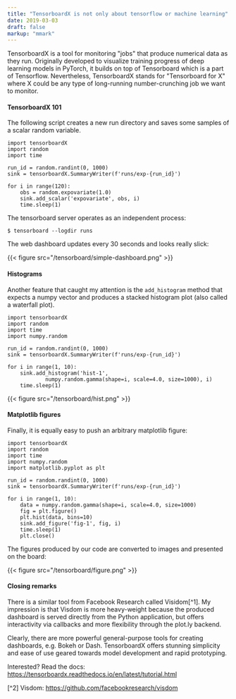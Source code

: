 ```yaml
---
title: "TensorboardX is not only about tensorflow or machine learning"
date: 2019-03-03
draft: false
markup: "mmark"
---
```


TensorboardX is a tool for monitoring "jobs" 
that produce numerical data as they run. Originally developed 
to visualize training progress of deep learning models in PyTorch, it
builds on top of Tensorboard which is a part of Tensorflow. 
Nevertheless, TensorboardX stands for "Tensorboard for X" 
where X could be any type of long-running number-crunching job we 
want to monitor. 

#### TensorboardX 101

The following script creates a new run directory and saves some samples of a scalar 
random variable.

    import tensorboardX
    import random
    import time

    run_id = random.randint(0, 1000)
    sink = tensorboardX.SummaryWriter(f'runs/exp-{run_id}')

    for i in range(120):
        obs = random.expovariate(1.0)
        sink.add_scalar('expovariate', obs, i)
        time.sleep(1)

The tensorboard server operates as an independent process:

    $ tensorboard --logdir runs

The web dashboard updates every 30 seconds and looks really slick:

{{< figure src="/tensorboard/simple-dashboard.png" >}}

#### Histograms

Another feature that caught my attention is the `add_histogram` method
that expects a numpy vector and produces a stacked histogram plot (also called
a waterfall plot).

    import tensorboardX
    import random
    import time
    import numpy.random

    run_id = random.randint(0, 1000)
    sink = tensorboardX.SummaryWriter(f'runs/exp-{run_id}')

    for i in range(1, 10):
        sink.add_histogram('hist-1', 
                numpy.random.gamma(shape=i, scale=4.0, size=1000), i)
        time.sleep(1)

{{< figure src="/tensorboard/hist.png" >}}

#### Matplotlib figures

Finally, it is equally easy to push an arbitrary matplotlib figure:

    import tensorboardX
    import random
    import time
    import numpy.random
    import matplotlib.pyplot as plt

    run_id = random.randint(0, 1000)
    sink = tensorboardX.SummaryWriter(f'runs/exp-{run_id}')

    for i in range(1, 10):
        data = numpy.random.gamma(shape=i, scale=4.0, size=1000)
        fig = plt.figure()
        plt.hist(data, bins=10)
        sink.add_figure('fig-1', fig, i)
        time.sleep(1)
        plt.close()

The figures produced by our code are converted to images and presented on the 
board:

{{< figure src="/tensorboard/figure.png" >}}

#### Closing remarks

There is a similar tool from Facebook Research called Visidom[^1]. 
My impression is that Visdom is more heavy-weight because the produced dashboard
is served directly from the Python application, but offers interactivity via 
callbacks and more flexibility through the plot.ly backend.

Clearly, there are more powerful general-purpose tools for creating 
dashboards, e.g. Bokeh or Dash. TensorboardX offers stunning simplicity 
and ease of use geared towards model development and rapid prototyping. 

Interested? Read the docs: https://tensorboardx.readthedocs.io/en/latest/tutorial.html

[^2] Visdom: https://github.com/facebookresearch/visdom